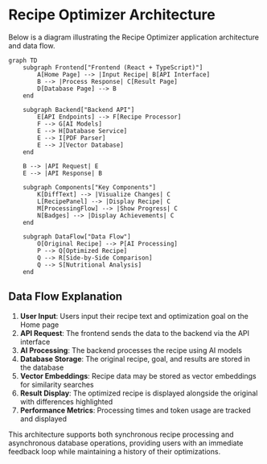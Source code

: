 # Recipe Optimizer Architecture

Below is a diagram illustrating the Recipe Optimizer application architecture and data flow.

```mermaid
graph TD
    subgraph Frontend["Frontend (React + TypeScript)"]
        A[Home Page] --> |Input Recipe| B[API Interface]
        B --> |Process Response| C[Result Page]
        D[Database Page] --> B
    end
    
    subgraph Backend["Backend API"]
        E[API Endpoints] --> F[Recipe Processor]
        F --> G[AI Models]
        E --> H[Database Service]
        E --> I[PDF Parser]
        E --> J[Vector Database]
    end
    
    B --> |API Request| E
    E --> |API Response| B
    
    subgraph Components["Key Components"]
        K[DiffText] --> |Visualize Changes| C
        L[RecipePanel] --> |Display Recipe| C
        M[ProcessingFlow] --> |Show Progress| C
        N[Badges] --> |Display Achievements| C
    end
    
    subgraph DataFlow["Data Flow"]
        O[Original Recipe] --> P[AI Processing]
        P --> Q[Optimized Recipe]
        Q --> R[Side-by-Side Comparison]
        Q --> S[Nutritional Analysis]
    end
```

## Data Flow Explanation

1. **User Input**: Users input their recipe text and optimization goal on the Home page
2. **API Request**: The frontend sends the data to the backend via the API interface
3. **AI Processing**: The backend processes the recipe using AI models
4. **Database Storage**: The original recipe, goal, and results are stored in the database
5. **Vector Embeddings**: Recipe data may be stored as vector embeddings for similarity searches
6. **Result Display**: The optimized recipe is displayed alongside the original with differences highlighted
7. **Performance Metrics**: Processing times and token usage are tracked and displayed

This architecture supports both synchronous recipe processing and asynchronous database operations, providing users with an immediate feedback loop while maintaining a history of their optimizations. 